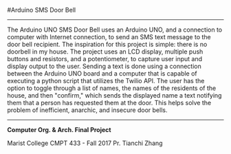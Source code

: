 ﻿#Arduino SMS Door Bell

----------
The Arduino UNO SMS Door Bell uses an Arduino UNO, and a connection to computer with Internet connection, to send an SMS text message to the door bell recipient. The inspiration for this project is simple: there is no doorbell in my house. The project uses an LCD display, multiple push buttons and resistors, and a potentiometer, to capture user input and display output to the user. Sending a text is done using a connection between the Arduino UNO board and a computer that is capable of executing a python script that utilizes the Twilio API. The user has the option to toggle through a list of names, the names of the residents of the house, and then "confirm," which sends the displayed name a text notifying them that a person has requested them at the door. This helps solve the problem of inefficient, anarchic, and insecure door bells.

----------
**Computer Org. & Arch. Final Project**

Marist College 
CMPT 433 - Fall 2017
Pr. Tianchi Zhang



